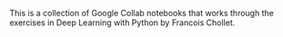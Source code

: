 This is a collection of Google Collab notebooks that works through the exercises in Deep Learning with Python by Francois Chollet.
